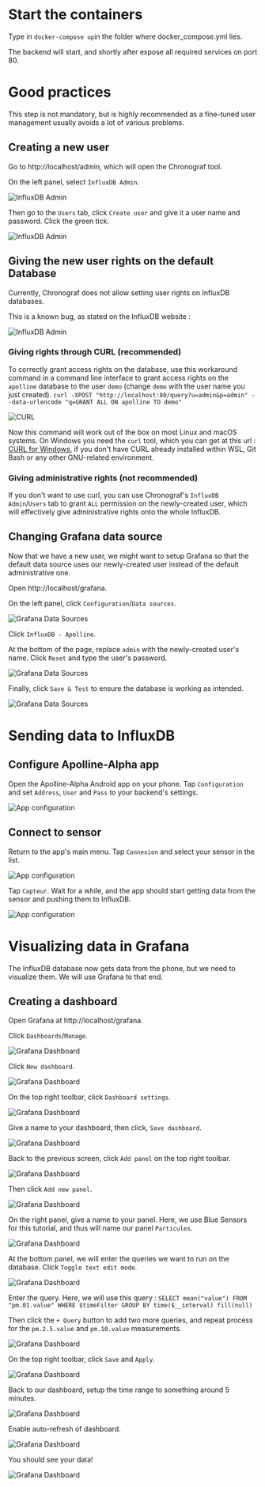# Start the containers
Type in `docker-compose up`in the folder where docker_compose.yml lies.

The backend will start, and shortly after expose all required services on port 80.
# Good practices
This step is not mandatory, but is highly recommended as a fine-tuned user management usually avoids a lot of various problems.

## Creating a new user
Go to http://localhost/admin, which will open the Chronograf tool.

On the left panel, select `InfluxDB Admin`. 

![InfluxDB Admin](/howto_resources/gp_useradd_1.png)

Then go to the `Users` tab, click `Create user` and give it a user name and password. Click the green tick.

![InfluxDB Admin](/howto_resources/gp_useradd_2.png)

## Giving the new user rights on the default Database
Currently, Chronograf does not allow setting user rights on InfluxDB databases.

This is a known bug, as stated on the InfluxDB website :

![InfluxDB Admin](/howto_resources/gp_useradd_3.png)

### Giving rights through CURL (recommended)
To correctly grant access rights on the database, use this workaround command in a command line interface to grant access rights on the `apolline` database to the user `demo` (change `demo` with the user name you just created).
`curl -XPOST "http://localhost:80/query?u=admin&p=admin" --data-urlencode "q=GRANT ALL ON apolline TO demo"`

![CURL](/howto_resources/gp_curl_1.png)

Now this command will work out of the box on most Linux and macOS systems. On Windows you need the `curl` tool, which you can get at this url : [CURL for Windows](https://curl.haxx.se/windows/), if you don't have CURL already installed within WSL, Git Bash or any other GNU-related environment.

### Giving administrative rights (not recommended)
If you don't want to use curl, you can use Chronograf's `InfluxDB Admin`/`Users` tab to grant `ALL` permission on the newly-created user, which will effectively give administrative rights onto the whole InfluxDB.

## Changing Grafana data source
Now that we have a new user, we might want to setup Grafana so that the default data source uses our newly-created user instead of the default administrative one.

Open http://localhost/grafana.

On the left panel, click `Configuration`/`Data sources`.

![Grafana Data Sources](/howto_resources/gp_datasource_1.png)

Click `InfluxDB - Apolline`.

At the bottom of the page, replace `admin` with the newly-created user's name. Click `Reset` and type the user's password. 

![Grafana Data Sources](/howto_resources/gp_datasource_2.png)

Finally, click `Save & Test` to ensure the database is working as intended.

![Grafana Data Sources](/howto_resources/gp_datasource_3.png)

# Sending data to InfluxDB
## Configure Apolline-Alpha app
Open the Apolline-Alpha Android app on your phone. Tap `Configuration` and set `Address`, `User` and `Pass` to your backend's settings.

![App configuration](/howto_resources/ca_conf_1.png)

## Connect to sensor
Return to the app's main menu. Tap `Connexion` and select your sensor in the list.

![App configuration](/howto_resources/ca_conf_2.png)

Tap `Capteur`. Wait for a while, and the app should start getting data from the sensor and pushing them to InfluxDB.

![App configuration](/howto_resources/ca_conf_3.png)

# Visualizing data in Grafana
The InfluxDB database now gets data from the phone, but we need to visualize them. We will use Grafana to that end.
## Creating a dashboard
Open Grafana at http://localhost/grafana.

Click `Dashboards`/`Manage`.

![Grafana Dashboard](/howto_resources/vd_dashboard_1.png)

Click `New dashboard`.

![Grafana Dashboard](/howto_resources/vd_dashboard_2.png)

On the top right toolbar, click `Dashboard settings`.

![Grafana Dashboard](/howto_resources/vd_dashboard_3.png)

Give a name to your dashboard, then click, `Save dashboard`.

![Grafana Dashboard](/howto_resources/vd_dashboard_4.png)

Back to the previous screen, click `Add panel` on the top right toolbar.

![Grafana Dashboard](/howto_resources/vd_dashboard_5.png)

Then click `Add new panel`.

![Grafana Dashboard](/howto_resources/vd_dashboard_6.png)

On the right panel, give a name to your panel. Here, we use Blue Sensors for this tutorial, and thus will name our panel `Particules`.

![Grafana Dashboard](/howto_resources/vd_dashboard_7.png)

At the bottom panel, we will enter the queries we want to run on the database. Click `Toggle text edit mode`.

![Grafana Dashboard](/howto_resources/vd_dashboard_8.png)

Enter the query. Here, we will use this query : `SELECT mean("value") FROM "pm.01.value" WHERE $timeFilter GROUP BY time($__interval) fill(null)`

Then click the `+ Query` button to add two more queries, and repeat process for the `pm.2.5.value` and `pm.10.value` measurements.

![Grafana Dashboard](/howto_resources/vd_dashboard_10.png)

On the top right toolbar, click `Save` and `Apply`.

![Grafana Dashboard](/howto_resources/vd_dashboard_11.png)

Back to our dashboard, setup the time range to something around 5 minutes.

![Grafana Dashboard](/howto_resources/vd_dashboard_12.png)

Enable auto-refresh of dashboard.

![Grafana Dashboard](/howto_resources/vd_dashboard_13.png)

You should see your data!

![Grafana Dashboard](/howto_resources/vd_dashboard_14.png)
